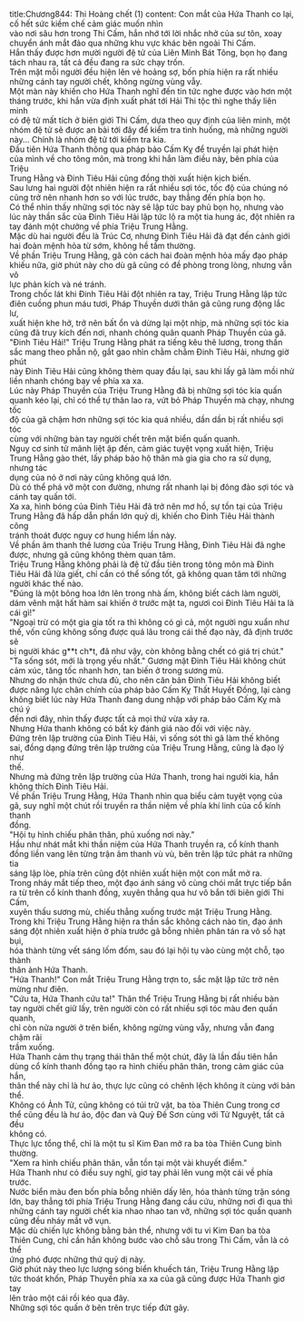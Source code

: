 title:Chương844: Thi Hoàng chết (1)
content:
Con mắt của Hứa Thanh co lại, cố hết sức kiềm chế cảm giác muốn nhìn<br>vào nơi sâu hơn trong Thi Cấm, hắn nhớ tới lời nhắc nhở của sư tôn, xoay<br>chuyển ánh mắt đảo qua những khu vực khác bên ngoài Thi Cấm.<br>Hắn thấy được hơn mười người đệ tử của Liên Minh Bát Tông, bọn họ đang<br>tách nhau ra, tất cả đều đang ra sức chạy trốn.<br>Trên mặt mỗi người đều hiện lên vẻ hoảng sợ, bốn phía hiện ra rất nhiều<br>những cánh tay người chết, không ngừng vùng vẫy.<br>Một màn này khiến cho Hứa Thanh nghĩ đến tin tức nghe được vào hơn một<br>tháng trước, khi hắn vừa định xuất phát tới Hải Thi tộc thì nghe thấy liên minh<br>có đệ tử mất tích ở biên giới Thi Cấm, dựa theo quy định của liên minh, một<br>nhóm đệ tử sẽ được an bài tới đây để kiểm tra tình huống, mà những người<br>này... Chính là nhóm đệ tử tới kiểm tra kia.<br>Đầu tiên Hứa Thanh thông qua pháp bảo Cấm Kỵ để truyền lại phát hiện<br>của mình về cho tông môn, mà trong khi hắn làm điều này, bên phía của Triệu<br>Trung Hằng và Đinh Tiêu Hải cũng đồng thời xuất hiện kịch biến.<br>Sau lưng hai người đột nhiên hiện ra rất nhiều sợi tóc, tốc độ của chúng nó<br>cũng trở nên nhanh hơn so với lúc trước, bay thẳng đến phía bọn họ.<br>Có thể nhìn thấy những sợi tóc này sẽ lập tức bay phủ bọn họ, nhưng vào<br>lúc này thần sắc của Đinh Tiêu Hải lập tức lộ ra một tia hung ác, đột nhiên ra<br>tay đánh một chưởng về phía Triệu Trung Hằng.<br>Mặc dù hai người đều là Trúc Cơ, nhưng Đinh Tiêu Hải đã đạt đến cảnh giới<br>hai đoàn mệnh hỏa từ sớm, không hề tầm thường.<br>Về phần Triệu Trung Hằng, gã còn cách hai đoàn mệnh hỏa mấy đạo pháp<br>khiếu nữa, giờ phút này cho dù gã cũng có đề phòng trong lòng, nhưng vẫn vô<br>lực phản kích và né tránh.<br>Trong chốc lát khi Đinh Tiêu Hải đột nhiên ra tay, Triệu Trung Hằng lập tức<br>điên cuồng phun máu tươi, Pháp Thuyền dưới thân gã cũng rung động lắc lư,<br>xuất hiện khe hở, trở nên bất ổn và dừng lại một nhịp, mà những sợi tóc kia<br>cũng đã truy kích đến nơi, nhanh chóng quân quanh Pháp Thuyền của gã.<br>"Đinh Tiêu Hải!" Triệu Trung Hằng phát ra tiếng kêu thê lương, trong thần<br>sắc mang theo phẫn nộ, gắt gao nhìn chằm chằm Đinh Tiêu Hải, nhưng giờ phút<br>này Đinh Tiêu Hải cũng không thèm quay đầu lại, sau khi lấy gã làm mồi nhử<br>liền nhanh chóng bay về phía xa xa.<br>Lúc này Pháp Thuyền của Triệu Trung Hằng đã bị những sợi tóc kia quấn<br>quanh kéo lại, chỉ có thể tự thân lao ra, vứt bỏ Pháp Thuyền mà chạy, nhưng tốc<br>độ của gã chậm hơn những sợi tóc kia quá nhiều, dần dần bị rất nhiều sợi tóc<br>cùng với những bàn tay người chết trên mặt biển quấn quanh.<br>Nguy cơ sinh tử mãnh liệt ập đến, cảm giác tuyệt vọng xuất hiện, Triệu<br>Trung Hằng gào thét, lấy pháp bảo hộ thân mà gia gia cho ra sử dụng, nhưng tác<br>dụng của nó ở nơi này cũng không quá lớn.<br>Dù có thể phá vỡ một con đường, nhưng rất nhanh lại bị đông đảo sợi tóc và<br>cánh tay quấn tới.<br>Xa xa, hình bóng của Đinh Tiêu Hải đã trở nên mơ hồ, sự tồn tại của Triệu<br>Trung Hằng đã hấp dẫn phần lớn quỷ dị, khiến cho Đinh Tiêu Hải thành công<br>tránh thoát được nguy cơ hung hiểm lần này.<br>Về phần âm thanh thê lương của Triệu Trung Hằng, Đinh Tiêu Hải đã nghe<br>được, nhưng gã cũng không thèm quan tâm.<br>Triệu Trung Hằng không phải là đệ tử đầu tiên trong tông môn mà Đinh<br>Tiêu Hải đã lừa giết, chỉ cần có thể sống tốt, gã không quan tâm tới những<br>người khác thế nào.<br>"Đúng là một bông hoa lớn lên trong nhà ấm, không biết cách làm người,<br>dám vênh mặt hất hàm sai khiến ở trước mặt ta, ngươi coi Đinh Tiêu Hải ta là<br>cái gì!"<br>"Ngoại trừ có một gia gia tốt ra thì không có gì cả, một người ngu xuẩn như<br>thế, vốn cũng không sống được quá lâu trong cái thế đạo này, đã định trước sẽ<br>bị người khác g**t ch*t, đã như vậy, còn không bằng chết có giá trị chút."<br>"Ta sống sót, mới là trọng yếu nhất." Gương mặt Đinh Tiêu Hải không chút<br>cảm xúc, tăng tốc nhanh hơn, tan biến ở trong sương mù.<br>Nhưng do nhận thức chưa đủ, cho nên căn bản Đinh Tiêu Hải không biết<br>được năng lực chân chính của pháp bảo Cấm Kỵ Thất Huyết Đồng, lại càng<br>không biết lúc này Hứa Thanh đang dung nhập với pháp bảo Cấm Kỵ mà chú ý<br>đến nơi đây, nhìn thấy được tất cả mọi thứ vừa xảy ra.<br>Nhưng Hứa thanh không có bất kỳ đánh giá nào đối với việc này.<br>Đứng trên lập trường của Đinh Tiêu Hải, vì sống sót thì gã làm thế không<br>sai, đồng dạng đứng trên lập trường của Triệu Trung Hằng, cũng là đạo lý như<br>thế.<br>Nhưng mà đứng trên lập trường của Hứa Thanh, trong hai người kia, hắn<br>không thích Đinh Tiêu Hải.<br>Về phần Triệu Trung Hằng, Hứa Thanh nhìn qua biểu cảm tuyệt vọng của<br>gã, suy nghĩ một chút rồi truyền ra thần niệm về phía khí linh của cổ kính thanh<br>đồng.<br>"Hội tụ hình chiếu phân thân, phủ xuống nơi này."<br>Hầu như nhát mắt khi thần niệm của Hứa Thanh truyền ra, cổ kính thanh<br>đồng liền vang lên từng trận âm thanh vù vù, bên trên lập tức phát ra những tia<br>sáng lập lòe, phía trên cũng đột nhiên xuất hiện một con mắt mở ra.<br>Trong nháy mắt tiếp theo, một đạo ánh sáng vô cùng chói mắt trực tiếp bắn<br>ra từ trên cổ kính thanh đồng, xuyên thẳng qua hư vô bắn tới biên giới Thi Cấm,<br>xuyên thấu sương mù, chiếu thẳng xuống trước mặt Triệu Trung Hằng.<br>Trong khi Triệu Trung Hằng hiện ra thần sắc không cách nào tin, đạo ánh<br>sáng đột nhiên xuất hiện ở phía trước gã bỗng nhiên phân tán ra vô số hạt bụi,<br>hóa thành từng vết sáng lốm đốm, sau đó lại hội tụ vào cùng một chỗ, tạo thành<br>thân ảnh Hứa Thanh.<br>"Hứa Thanh!" Con mắt Triệu Trung Hằng trợn to, sắc mặt lập tức trở nên<br>mừng như điên.<br>"Cứu ta, Hứa Thanh cứu ta!" Thân thể Triệu Trung Hằng bị rất nhiều bàn<br>tay người chết giữ lấy, trên người còn có rất nhiều sợi tóc màu đen quấn quanh,<br>chỉ còn nửa người ở trên biển, không ngừng vùng vẫy, nhưng vẫn đang chậm rãi<br>trầm xuống.<br>Hứa Thanh cảm thụ trạng thái thân thể một chút, đây là lần đầu tiên hắn<br>dùng cổ kính thanh đồng tạo ra hình chiếu phân thân, trong cảm giác của hắn,<br>thân thể này chỉ là hư ảo, thực lực cũng có chênh lệch không ít cùng với bản<br>thể.<br>Không có Ảnh Tử, cũng không có túi trữ vật, ba tòa Thiên Cung trong cơ<br>thể cũng đều là hư ảo, độc đan và Quỷ Đế Sơn cùng với Tử Nguyệt, tất cả đều<br>không có.<br>Thực lực tổng thể, chỉ là một tu sĩ Kim Đan mở ra ba tòa Thiên Cung bình<br>thường.<br>"Xem ra hình chiếu phân thân, vẫn tồn tại một vài khuyết điểm."<br>Hứa Thanh như có điều suy nghĩ, giơ tay phải lên vung một cái về phía<br>trước.<br>Nước biển màu đen bốn phía bỗng nhiên dấy lên, hóa thành từng trận sóng<br>lớn, bay thẳng tới phía Triệu Trung Hằng đang cầu cứu, những nơi đi qua thì<br>những cánh tay người chết kia nhao nhao tan vỡ, những sợi tóc quấn quanh<br>cũng đều nháy mắt vỡ vụn.<br>Mặc dù chiến lực không bằng bản thể, nhưng với tu vi Kim Đan ba tòa<br>Thiên Cung, chỉ cần hắn không bước vào chỗ sâu trong Thi Cấm, vẫn là có thể<br>ứng phó được những thứ quỷ dị này.<br>Giờ phút này theo lực lượng sóng biển khuếch tán, Triệu Trung Hằng lập<br>tức thoát khốn, Pháp Thuyền phía xa xa của gã cũng được Hứa Thanh giơ tay<br>lên trảo một cái rồi kéo qua đây.<br>Những sợi tóc quấn ở bên trên trực tiếp đứt gãy.